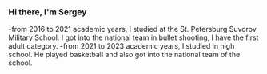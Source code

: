 ### Hi there, I'm Sergey

-from 2016 to 2021 academic years, I studied at the St. Petersburg Suvorov Military School. I got into the national team in bullet shooting, I have the first adult category.
-from 2021 to 2023 academic years, I studied in high school. He played basketball and also got into the national team of the school.
